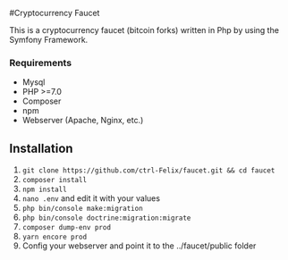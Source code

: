 #Cryptocurrency Faucet

This is a cryptocurrency faucet (bitcoin forks) written in Php by using the Symfony Framework.


### Requirements
* Mysql
* PHP >=7.0
* Composer
* npm
* Webserver (Apache, Nginx, etc.)

## Installation

1. ```git clone https://github.com/ctrl-Felix/faucet.git && cd faucet```
2. ```composer install```
3. ```npm install```
4. ```nano .env``` and edit it with your values   
5. ```php bin/console make:migration```
6. ```php bin/console doctrine:migration:migrate```
7. ```composer dump-env prod```
8. ```yarn encore prod```
9. Config your webserver and point it to the ../faucet/public folder